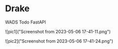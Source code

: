 # Drake
WADS Todo FastAPI  


  
![pic1]("Screenshot from 2023-05-06 17-41-11.png")


![pic2]("Screenshot from 2023-05-06 17-41-24.png")
